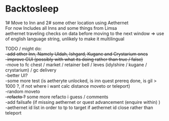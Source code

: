 # Backtosleep
1# Move to Inn and 2# some other location using Aethernet<br />
For now Includes all Inns and some things from Limsa <br />
aethernet traveling checks on data before moving to the next window => use of english language string, unlikely to make it multilingual<br />

TODO / might do:  <br />
~~-add other Inn, Namely Uldah, Ishgard, Kugane and Crystarium ones<br />~~
~~-improve GUI (possibly with what its doing rather than true / false)<br />~~
-move to fc chest / market / retainer bell / leves (idylshire / kugane / crystarium) / gc delivery <br />
-better UI?<br />
-some more test (is aetheryte unlocked, is inn quest prereq done, is gil > 1000 ?, if not where i want calc distance moveto or teleport) <br />
-random moveto <br />
~~-refacto ?~~ some more refacto i guess / comments <br />
-add failsafe (if missing aethernet or quest advancement (enquire within) ) <br />
-aethernet id list in order to tp to target if aethernet id close rather than teleport <br />
